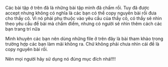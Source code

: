 Các bài tập ở trên đã là những bài tập mình đã chấm rồi. 
Tuy đã được accept nhưng không có nghĩa là các bạn có thể copy nguyên bài rồi đưa cho thầy cô.
Vì nó phải phụ thuộc vào yêu cầu của thầy cô, 
có thầy sẽ nhìn theo yêu cầu đề bài mà chấm điểm, nhưng có người sẽ nhìn thêm cách các bạn trang trí nữa

Mình khuyên các bạn nên dùng những file ở trên đây là bài tham khảo trong trường hợp các bạn làm 
mãi không ra. Chứ không phải chưa nhìn cái đề là copy nguyên bài rồi. 

Nên mọi người hãy sử dụng nó đúng mục đích nhá!!!!
